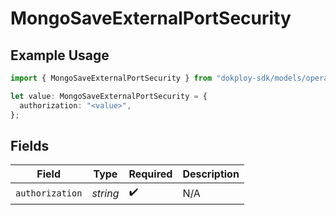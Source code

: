 # MongoSaveExternalPortSecurity

## Example Usage

```typescript
import { MongoSaveExternalPortSecurity } from "dokploy-sdk/models/operations";

let value: MongoSaveExternalPortSecurity = {
  authorization: "<value>",
};
```

## Fields

| Field              | Type               | Required           | Description        |
| ------------------ | ------------------ | ------------------ | ------------------ |
| `authorization`    | *string*           | :heavy_check_mark: | N/A                |